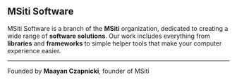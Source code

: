 ## MSiti Software

MSiti Software is a branch of the __MSiti__ organization, dedicated to creating a wide range of __software solutions__.
Our work includes everything from __libraries__ and __frameworks__ to simple helper tools that make your computer experience easier.

---

Founded by **Maayan Czapnicki**, founder of MSiti
